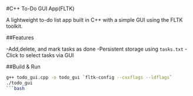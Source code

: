#C++ To-Do GUI App(FLTK)

A lightweight to-do list app built in C++ with a simple GUI using the FLTK toolkit.

##Features

-Add,delete, and mark tasks as done
-Persistent storage using `tasks.txt`
-Click to select tasks via GUI

##Build & Run

```bash
g++ todo_gui.cpp -o todo_gui `fltk-config --cxxflags --ldflags`
./todo_gui
```bash